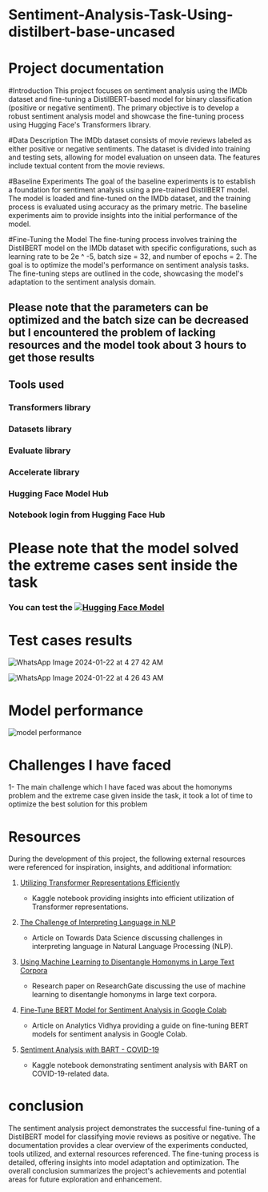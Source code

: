 # Sentiment-Analysis-Task-Using-distilbert-base-uncased
# Project documentation
#Introduction
This project focuses on sentiment analysis using the IMDb dataset and fine-tuning a DistilBERT-based model for binary classification (positive or negative sentiment). The primary objective is to develop a robust sentiment analysis model and showcase the fine-tuning process using Hugging Face's Transformers library.

#Data Description
The IMDb dataset consists of movie reviews labeled as either positive or negative sentiments. The dataset is divided into training and testing sets, allowing for model evaluation on unseen data. The features include textual content from the movie reviews.


#Baseline Experiments
The goal of the baseline experiments is to establish a foundation for sentiment analysis using a pre-trained DistilBERT model. The model is loaded and fine-tuned on the IMDb dataset, and the training process is evaluated using accuracy as the primary metric. The baseline experiments aim to provide insights into the initial performance of the model.


#Fine-Tuning the Model
The fine-tuning process involves training the DistilBERT model on the IMDb dataset with specific configurations, such as learning rate to be 2e ^ -5, batch size = 32, and number of epochs = 2. The goal is to optimize the model's performance on sentiment analysis tasks. The fine-tuning steps are outlined in the code, showcasing the model's adaptation to the sentiment analysis domain.


## Please note that the parameters can be optimized and the batch size can be decreased but I encountered the problem of lacking resources and the model took about 3 hours to get those results 

## Tools used 

### Transformers library
### Datasets library
### Evaluate library
### Accelerate library
### Hugging Face Model Hub
### Notebook login from Hugging Face Hub

# Please note that the model solved the extreme cases sent inside the task 
### You can test the [![Hugging Face Model](https://img.shields.io/badge/Hugging%20Face-Model%20Link-blue)](https://huggingface.co/Medo3110/my_awesome_model/commit/9daa469c1a3f1f052dc89f4c91ff505fae940dc4)



# Test cases results 

![WhatsApp Image 2024-01-22 at 4 27 42 AM](https://github.com/Ma7moudYasser/Sentiment-Analysis-Task-Using-distilbert-base-uncased-/assets/57537704/8036f78e-501b-4609-806b-4d635d73c6cc)





![WhatsApp Image 2024-01-22 at 4 26 43 AM](https://github.com/Ma7moudYasser/Sentiment-Analysis-Task-Using-distilbert-base-uncased-/assets/57537704/bf669afc-b4fd-4258-a539-e19d51056e07)




# Model performance 


![model performance ](https://github.com/Ma7moudYasser/Sentiment-Analysis-Task-Using-distilbert-base-uncased-/assets/57537704/5fa83fad-a696-4461-bde3-2a17fe0fc3e9)


# Challenges I have faced
1- The main challenge which I have faced was about the homonyms problem and the extreme case given inside the task, it took a lot of time
to optimize the best solution for this problem

# Resources
During the development of this project, the following external resources were referenced for inspiration, insights, and additional information:

1. [Utilizing Transformer Representations Efficiently](https://www.kaggle.com/code/rhtsingh/utilizing-transformer-representations-efficiently/notebook)
   - Kaggle notebook providing insights into efficient utilization of Transformer representations.

2. [The Challenge of Interpreting Language in NLP](https://towardsdatascience.com/the-challenge-of-interpreting-language-in-nlp-edf732775870)
   - Article on Towards Data Science discussing challenges in interpreting language in Natural Language Processing (NLP).

3. [Using Machine Learning to Disentangle Homonyms in Large Text Corpora](https://www.researchgate.net/publication/320729376_Using_machine_learning_to_disentangle_homonyms_in_large_text_corpora)
   - Research paper on ResearchGate discussing the use of machine learning to disentangle homonyms in large text corpora.

4. [Fine-Tune BERT Model for Sentiment Analysis in Google Colab](https://www.analyticsvidhya.com/blog/2021/12/fine-tune-bert-model-for-sentiment-analysis-in-google-colab/)
   - Article on Analytics Vidhya providing a guide on fine-tuning BERT models for sentiment analysis in Google Colab.

5. [Sentiment Analysis with BART - COVID-19](https://www.kaggle.com/code/akshay560/sentiment-analysis-with-bart-covid19)
   - Kaggle notebook demonstrating sentiment analysis with BART on COVID-19-related data.

# conclusion
The sentiment analysis project demonstrates the successful fine-tuning of a DistilBERT model for classifying movie reviews as positive or negative. The documentation provides a clear overview of the experiments conducted, tools utilized, and external resources referenced. The fine-tuning process is detailed, offering insights into model adaptation and optimization. The overall conclusion summarizes the project's achievements and potential areas for future exploration and enhancement.
